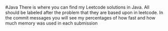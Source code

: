 #Java
There is where you can find my Leetcode solutions in Java.
All should be labeled after the problem that they are based upon in leetcode.
In the commit messages you will see my percentages of how fast and how much memory was used in each submission
